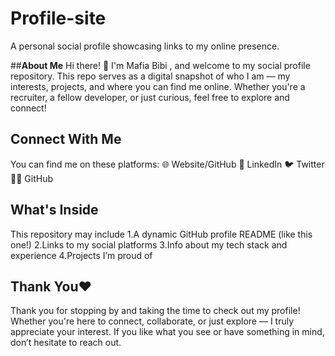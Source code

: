 # Profile-site
A personal social profile showcasing links to my online presence.

##**About Me**
Hi there! 👋 I'm Mafia Bibi , and welcome to my social profile repository. This repo serves as a digital snapshot of who I am — my interests, projects, and where you can find me online. Whether you're a recruiter, a fellow developer, or just curious, feel free to explore and connect!

## **Connect With Me**
You can find me on these platforms:
🌐 Website/GitHub
💼 LinkedIn
🐦 Twitter
🧑‍💻 GitHub

## **What's Inside**
This repository may include
1.A dynamic GitHub profile README (like this one!)
2.Links to my social platforms
3.Info about my tech stack and experience
4.Projects I’m proud of

## **Thank You❤**

Thank you for stopping by and taking the time to check out my profile!
Whether you're here to connect, collaborate, or just explore — I truly appreciate your interest.
If you like what you see or have something in mind, don’t hesitate to reach out.
